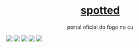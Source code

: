<h1 align="center">
    <a href="https://twitter.com/Spotted_do_tt">spotted</a>
</h1>
<p align="center">portal oficial do fogo no cu</p>

[![](https://img.shields.io/discord/794297088246153246?color=7289da&label=Discord&logo=Discord&style=for-the-badge)](https://discord.gg/fHaMSAKsg7)
[![](https://img.shields.io/static/v1?label=project%20version&message=v1.5&color=sucess&style=for-the-badge)](https://github.com/apatacadof/spotted/blob/main/spotted.py)
[![](https://img.shields.io/github/license/apatacadof/spotted?logo=&style=for-the-badge)](https://raw.githubusercontent.com/apatacadof/spotted/7a1142bd2d2aef7e32b69a8038080377b415d953/LICENSE)
[![](https://img.shields.io/static/v1?label=pyhon&message=2.7|3.5|3.6|3.7|3.8&logo=python&color=informational&style=for-the-badge)](https://www.python.org/)
[![](https://img.shields.io/static/v1?label=status&message=beta&color=yellowgreen&style=for-the-badge)](https://github.com/apatacadof/spotted/blob/main/spotted.py)
